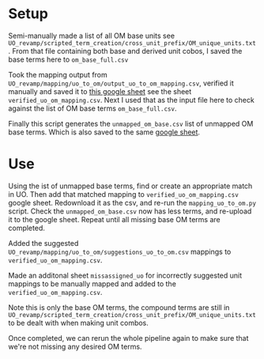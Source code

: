 # Setup

Semi-manually made a list of all OM base units see `UO_revamp/scripted_term_creation/cross_unit_prefix/OM_unique_units.txt`. From that file containing both base and derived unit cobos, I saved the base terms here to  `om_base_full.csv`

Took the mapping output from `UO_revamp/mapping/uo_to_om/output_uo_to_om_mapping.csv`, verified it manually and saved it to [this google sheet](https://docs.google.com/spreadsheets/d/1JSGDVrF7hfGIgjUYqO40wUhSCUIp5SEDXGa5yMKQCtA/edit?usp=sharing) see the sheet `verified_uo_om_mapping.csv`. Next I used that as the input file here to check against the list of OM base terms `om_base_full.csv`.

Finally this script generates the `unmapped_om_base.csv` list of unmapped OM base terms. Which is also saved to the same [google sheet](https://docs.google.com/spreadsheets/d/1JSGDVrF7hfGIgjUYqO40wUhSCUIp5SEDXGa5yMKQCtA/edit?usp=sharing).

# Use

Using the ist of unmapped base terms, find or create an appropriate match in UO. Then add that matched mapping to `verified_uo_om_mapping.csv` google sheet. Redownload it as the csv, and re-run the `mapping_uo_to_om.py` script. Check the `unmapped_om_base.csv` now has less terms, and re-upload it to the google sheet. Repeat until all missing base OM terms are completed.

Added the suggested `UO_revamp/mapping/uo_to_om/suggestions_uo_to_om.csv` mappings to `verified_uo_om_mapping.csv`.


Made an additonal sheet `missassigned_uo` for incorrectly suggested unit mappings to be manually mapped and added to the `verified_uo_om_mapping.csv`. 

Note this is only the base OM terms, the compound terms are still in `UO_revamp/scripted_term_creation/cross_unit_prefix/OM_unique_units.txt` to be dealt with when making unit combos.

Once completed, we can rerun the whole pipeline again to make sure that we're not missing any desired OM terms.
